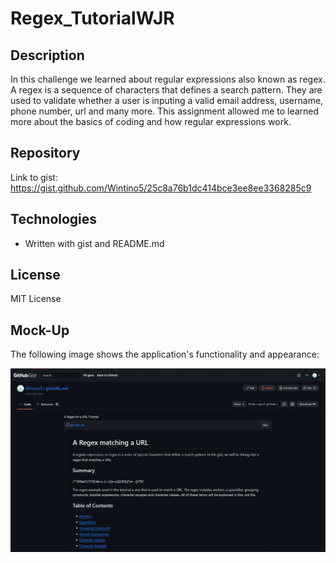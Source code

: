# Regex_TutorialWJR

## Description

In this challenge we learned about regular expressions also known as regex. A regex is a sequence of characters that defines a search pattern. They are used to validate whether a user is inputing a valid email address, username, phone number, url and many more. This assignment allowed me to learned more about the basics of coding and how regular expressions work.

## Repository

Link to gist: https://gist.github.com/Wintino5/25c8a76b1dc414bce3ee8ee3368285c9

## Technologies

- Written with gist and README.md

## License

MIT License

## Mock-Up

The following image shows the application's functionality and appearance:

![This challenge shows a tutorial on regex](./assets/images/Gist.png)
